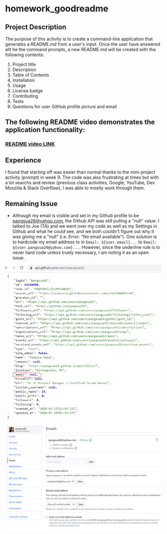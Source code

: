 # homework_goodreadme

## Project Description
The purpose of this activity is to create a command-line application that generates a README.md from a user's input. Once the user have answered allt he the command prompts, a new README.md will be created with the following contents:
1. Project title
2. Description
3. Table of Contents
4. Installation
5. Usage
6. License badge
7. Contributing
8. Tests
9. Questions for user GitHub profile picture and email

## The following README video demonstrates the application functionality:
### [README video LINK](https://drive.google.com/file/d/1yvvYVcZxCQbeaRxU_IQK0lW7EHihsnBI/view)

## Experience
I found that starting off was easier than normal thanks to the mini-project activity (prompt) in week 9. The code was also frustrating at times but with a lot searchs and review (previous class activities, Google, YouTube, Dev Moxzilla & Stack Overflow), I was able to mostly work through them.

## Remaining Issue
* Although my email is visible and set in my Github profile to be pangsua26@yahoo.com, the Github API was still pulling a "null" value. I talked to Joe (TA) and we went over my code as well as my Settings in Github and what he could see, and we both couldn't figure out why it was giving me a "null" (i.e. Error: "No email available"). One solution is to hardcode my email address to in `Email: ${user.email}...` to `Email: ${user.pangsua26@yahoo.com}...`. However, since the underline rule is to never hard code unless truely necessary, I am noting it as an open issue.

![Github API](./assets/githubApiEmail.png) ![Github Email Settings](./assets/githubEmail.png)
